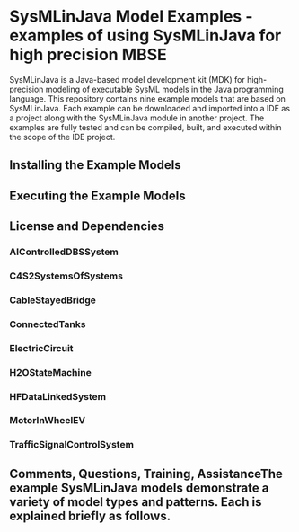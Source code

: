 # SysMLinJava Model Examples - examples of using SysMLinJava for high precision MBSE

SysMLinJava is a Java-based model development kit (MDK) for high-precision modeling of executable SysML models in the Java programming language.  This repository contains nine example models that are based on SysMLinJava.   Each example can be downloaded and imported into a IDE as a project along with the SysMLinJava module in another project.  The examples are fully tested and can be compiled, built, and executed within the scope of the IDE project.

## Installing the Example Models
## Executing the Example Models
## License and Dependencies

### AIControlledDBSSystem
### C4S2SystemsOfSystems
### CableStayedBridge
### ConnectedTanks
### ElectricCircuit
### H2OStateMachine
### HFDataLinkedSystem
### MotorInWheelEV
### TrafficSignalControlSystem

## Comments, Questions, Training, AssistanceThe example SysMLinJava models demonstrate a variety of model types and patterns.  Each is explained briefly as follows.
